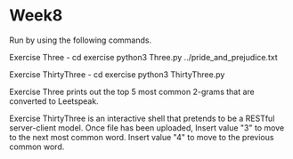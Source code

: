 # Week8

Run by using the following commands.




Exercise Three -
cd exercise
python3 Three.py ../pride_and_prejudice.txt



Exercise ThirtyThree -
cd exercise
python3 ThirtyThree.py



Exercise Three prints out the top 5 most common 2-grams that are converted to Leetspeak.

Exercise ThirtyThree is an interactive shell that pretends to be a RESTful server-client model. 
Once file has been uploaded, 
Insert value "3" to move to the next most common word.
Insert value "4" to move to the previous common word.


